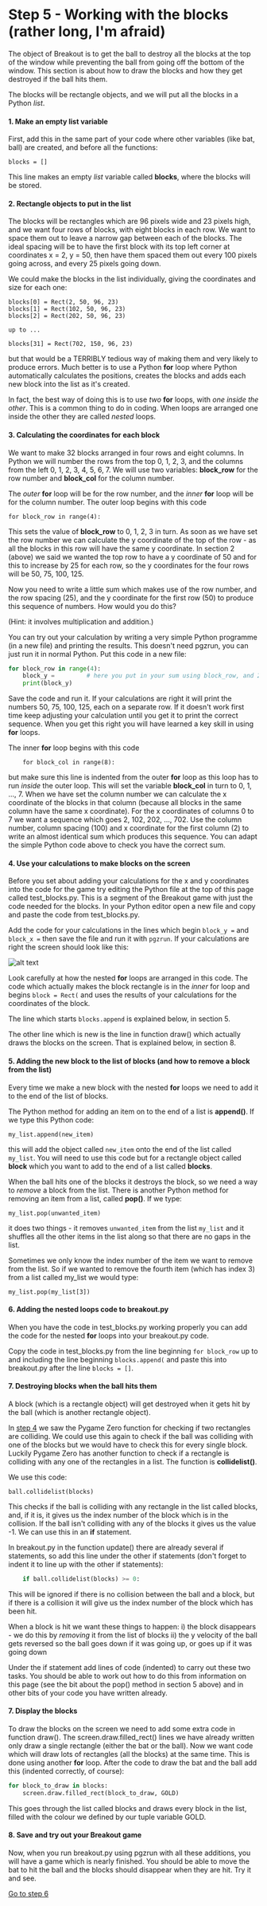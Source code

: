 # Step 5 - Working with the blocks (rather long, I'm afraid)

The object of Breakout is to get the ball to destroy all the blocks at the top of the window while preventing the ball from going off the bottom of the window. This section is about how to draw the blocks and how they get destroyed if the ball hits them.

The blocks will be rectangle objects, and we will put all the blocks in a Python *list*.

#### 1. Make an empty list variable

First, add this in the same part of your code where other variables (like bat, ball) are created, and before all the functions:

`blocks = []`

This line makes an empty *list* variable called **blocks**, where the blocks will be stored. 

#### 2. Rectangle objects to put in the list

The blocks will be rectangles which are 96 pixels wide and 23 pixels high, and we want four rows of blocks, with eight blocks in each row. We want to space them out to leave a narrow gap between each of the blocks. The ideal spacing will be to have the first block with its top left corner at coordinates x = 2, y = 50, then have them spaced them out every 100 pixels going across, and every 25 pixels going down. 

We could make the blocks in the list individually, giving the coordinates and size for each one:
```
blocks[0] = Rect(2, 50, 96, 23)
blocks[1] = Rect(102, 50, 96, 23)
blocks[2] = Rect(202, 50, 96, 23)

up to ...

blocks[31] = Rect(702, 150, 96, 23)
```
but that would be a TERRIBLY tedious way of making them and very likely to produce errors. Much better is to use a Python **for** loop where Python automatically calculates the positions, creates the blocks and adds each new block into the list as it's created.

In fact, the best way of doing this is to use *two* **for** loops, with *one inside the other*. This is a common thing to do in coding. When loops are arranged one inside the other they are called *nested* loops.

#### 3. Calculating the coordinates for each block

We want to make 32 blocks arranged in four rows and eight columns. In Python we will number the rows from the top 0, 1, 2, 3, and the columns from the left 0, 1, 2, 3, 4, 5, 6, 7. We will use two variables: **block_row** for the row number and **block_col** for the column number.

The *outer* **for** loop will be for the row number, and the *inner* **for** loop will be for the column number. The outer loop begins with this code

`for block_row in range(4):`

This sets the value of **block_row** to 0, 1, 2, 3 in turn. As soon as we have set the row number we can calculate the y coordinate of the top of the row - as all the blocks in this row will have the same y coordinate. In section 2 (above) we said we wanted the top row to have a y coordinate of 50 and for this to increase by 25 for each row, so the y coordinates for the four rows will be 50, 75, 100, 125.

Now you need to write a little sum which makes use of the row number, and the row spacing (25), and the y coordinate for the first row (50) to produce this sequence of numbers. How would you do this? 

(Hint: it involves multiplication and addition.)

You can try out your calculation by writing a very simple Python programme (in a new file) and printing the results. This doesn't need pgzrun, you can just run it in normal Python. Put this code in a new file:
```python
for block_row in range(4):
    block_y =         # here you put in your sum using block_row, and 25 and 50
    print(block_y)
```
Save the code and run it. If your calculations are right it will print the numbers 50, 75, 100, 125, each on a separate row. If it doesn't work first time keep adjusting your calculation until you get it to print the correct sequence. When you get this right you will have learned a key skill in using **for** loops.

The inner **for** loop begins with this code
```
    for block_col in range(8):
```
but make sure this line is indented from the outer **for** loop as this loop has to run *inside* the outer loop. This will set the variable **block_col** in turn to 0, 1, ..., 7. When we have set the column number we can calculate the x coordinate of the blocks in that column (because all blocks in the same column have the same x coordinate). For the x coordinates of columns 0 to 7 we want a sequence which goes 2, 102, 202, ..., 702. Use the column number, column spacing (100) and x coordinate for the first column (2) to write an almost identical sum which produces this sequence.  You can adapt the simple Python code above to check you have the correct sum.

#### 4. Use your calculations to make blocks on the screen

Before you set about adding your calculations for the x and y coordinates into the code for the game try editing the Python file at the top of this page called test_blocks.py. This is a segment of the Breakout game with just the code needed for the blocks. In your Python editor open a new file and copy and paste the code from test_blocks.py.

Add the code for your calculations in the lines which begin `block_y =` and `block_x =` then save the file and run it with `pgzrun`. If your calculations are right the screen should look like this:

![alt text](blocks_in_place.png "How the blocks should look")

Look carefully at how the nested **for** loops are arranged in this code. The code which actually makes the block rectangle is in the *inner* for loop and begins `block = Rect(` and uses the results of your calculations for the coordinates of the block.

The line which starts `blocks.append` is explained below, in section 5.

The other line which is new is the line in function draw() which actually draws the blocks on the screen. That is explained below, in section 8.

#### 5. Adding the new block to the list of blocks (and how to remove a block from the list)

Every time we make a new block with the nested **for** loops we need to add it to the end of the list of blocks.

The Python method for adding an item on to the end of a list is **append()**. If we type this Python code:

`my_list.append(new_item)`

this will add the object called `new_item` onto the end of the list called `my_list`. You will need to use this code but for a rectangle object called **block** which you want to add to the end of a list called **blocks**.

When the ball hits one of the blocks it destroys the block, so we need a way to *remove* a block from the list. There is another Python method for removing an item from a list, called **pop()**. If we type:

`my_list.pop(unwanted_item)`

it does two things - it removes `unwanted_item` from the list `my_list` and it shuffles all the other items in the list along so that there are no gaps in the list. 

Sometimes we only know the index number of the item we want to remove from the list. So if we wanted to remove the fourth item (which has index 3) from a list called my_list we would type:

`my_list.pop(my_list[3])`


#### 6. Adding the nested loops code to breakout.py

When you have the code in test_blocks.py working properly you can add the code for the nested **for** loops into your breakout.py code.

Copy the code in test_blocks.py from the line beginning `for block_row` up to and including the line beginning `blocks.append(` and paste this into breakout.py after the line `blocks = []`.

#### 7. Destroying blocks when the ball hits them

A block (which is a rectangle object) will get destroyed when it gets hit by the ball (which is another rectangle object).

In [step 4](../step04-bat_on_ball) we saw the Pygame Zero function for checking if two rectangles are colliding. We could use this again to check if the ball was colliding with one of the blocks but we would have to check this for every single block. Luckily Pygame Zero has another function to check if a rectangle is colliding with any one of the rectangles in a list. The function is **collidelist()**.

We use this code:

`ball.collidelist(blocks)`

This checks if the ball is colliding with any rectangle in the list called blocks, and, if it is, it gives us the index number of the block which is in the collision. If the ball isn't colliding with any of the blocks it gives us the value -1. We can use this in an **if** statement. 

In breakout.py in the function update() there are already several if statements, so add this line under the other if statements (don't forget to indent it to line up with the other if statements):
```python
    if ball.collidelist(blocks) >= 0:
```

This will be ignored if there is no collision between the ball and a block, but if there is a collision it will give us the index number of the block which has been hit.

When a block is hit we want these things to happen:
 i) the block disappears - we do this by *removing* it from the list of blocks
ii) the y velocity of the ball gets reversed so the ball goes down if it was going up, or goes up if it was going down

Under the if statement add lines of code (indented) to carry out these two tasks. You should be able to work out how to do this from information on this page (see the bit about the pop() method in section 5 above) and in other bits of your code you have written already.

#### 7. Display the blocks

To draw the blocks on the screen we need to add some extra code in function draw(). The screen.draw.filled_rect() lines we have already written only draw a single rectangle (either the bat or the ball). Now we want code which will draw lots of rectangles (all the blocks) at the same time. This is done using another **for** loop. After the code to draw the bat and the ball add this (indented correctly, of course):
```python
for block_to_draw in blocks:
    screen.draw.filled_rect(block_to_draw, GOLD)
```
This goes through the list called blocks and draws every block in the list, filled with the colour we defined by our tuple variable GOLD.

#### 8. Save and try out your Breakout game

Now, when you run breakout.py using pgzrun with all these additions, you will have a game which is nearly finished. You should be able to move the bat to hit the ball and the blocks should disappear when they are hit. Try it and see.

[Go to step 6](../step06-finishing_touches)